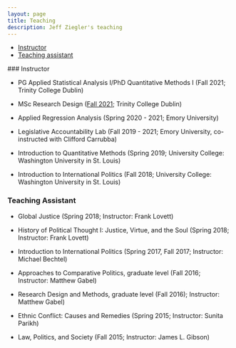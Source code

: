 ```yaml
---
layout: page
title: Teaching
description: Jeff Ziegler's teaching
---
```


<div class="navbar">
    <div class="navbar-inner">
        <ul class="nav">
            <li><a href="#instructor">Instructor</a></li>
            <li><a href="#TA">Teaching assistant</a></li>
        </ul>
    </div>
</div>
### <a name="instructor"></a>Instructor

- PG Applied Statistical Analysis I/PhD Quantitative Methods I (Fall 2021; Trinity College Dublin)

- MSc Research Design (<a href="http://jeffreyziegler.org/pages/POU8047/" target="_blank">Fall 2021</a>; Trinity College Dublin)

- Applied Regression Analysis (Spring 2020 - 2021; Emory University)

- Legislative Accountability Lab (Fall 2019 - 2021; Emory University, co-instructed with Clifford Carrubba)

- Introduction to Quantitative Methods (Spring 2019; University College: Washington University in St. Louis)

- Introduction to International Politics (Fall 2018; University College: Washington University in St. Louis)

### <a name="TA"></a>Teaching Assistant

- Global Justice (Spring 2018; Instructor: Frank Lovett)

- History of Political Thought I: Justice, Virtue, and the Soul (Spring 2018; Instructor: Frank Lovett)

- Introduction to International Politics (Spring 2017, Fall 2017; Instructor: Michael Bechtel)

- Approaches to Comparative Politics, graduate level (Fall 2016; Instructor: Matthew Gabel)

- Research Design and Methods, graduate level (Fall 2016); Instructor: Matthew Gabel)

- Ethnic Conflict: Causes and Remedies (Spring 2015; Instructor: Sunita Parikh)

- Law, Politics, and Society (Fall 2015; Instructor: James L. Gibson)

<link href="https://assets.calendly.com/assets/external/widget.css" rel="stylesheet">
<script src="https://assets.calendly.com/assets/external/widget.js" type="text/javascript"></script>
<script type="text/javascript">Calendly.initBadgeWidget({ url: 'https://calendly.com/jeffreymziegler/', text: 'Schedule time with me', color: '#00a2ff', textColor: '#ffffff', branding: true });</script>

